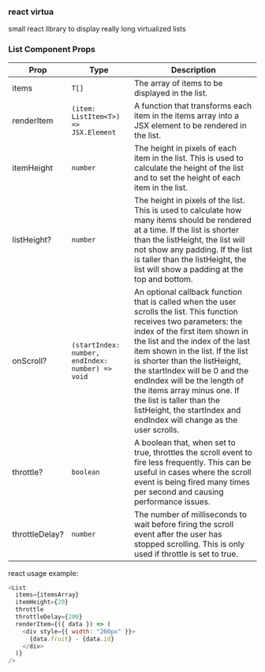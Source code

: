 ### react virtua

small react library to display really long virtualized lists


### List Component Props

| Prop        | Type                    | Description                                                                                                                                                                                                                                                                                                                                                                                                      |
|-------------|-------------------------|-----------------------------------------------------------------------------------------------------------------------------------------------------------------------------------------------------------------------------------------------------------------------------------------------------------------------------------------------------------------------------------------------------------------|
| items       | `T[]`                   | The array of items to be displayed in the list.                                                                                                                                                                                                                                                                                                                                                                         |
| renderItem  | `(item: ListItem<T>) => JSX.Element` | A function that transforms each item in the items array into a JSX element to be rendered in the list.                                                                                                                                                                                                                                                                                                                         |
| itemHeight  | `number`                | The height in pixels of each item in the list. This is used to calculate the height of the list and to set the height of each item in the list.                                                                                                                                                                                                                                                                                         |
| listHeight? | `number`                | The height in pixels of the list. This is used to calculate how many items should be rendered at a time. If the list is shorter than the listHeight, the list will not show any padding. If the list is taller than the listHeight, the list will show a padding at the top and bottom.                                                                                                                                |
| onScroll?   | `(startIndex: number, endIndex: number) => void` | An optional callback function that is called when the user scrolls the list. This function receives two parameters: the index of the first item shown in the list and the index of the last item shown in the list. If the list is shorter than the listHeight, the startIndex will be 0 and the endIndex will be the length of the items array minus one. If the list is taller than the listHeight, the startIndex and endIndex will change as the user scrolls. |
| throttle?  | `boolean`               | A boolean that, when set to true, throttles the scroll event to fire less frequently. This can be useful in cases where the scroll event is being fired many times per second and causing performance issues.                                                                                                                                                                                                                                   |
| throttleDelay? | `number`                | The number of milliseconds to wait before firing the scroll event after the user has stopped scrolling. This is only used if throttle is set to true.                                                                                                                                                                                                                                                                                        |

react usage example:
```javascript
<List
  items={itemsArray}
  itemHeight={20}
  throttle
  throttleDelay={200}
  renderItem={({ data }) => (
    <div style={{ width: "200px" }}>
      {data.fruit} - {data.id}
    </div>
  )}
/>
```